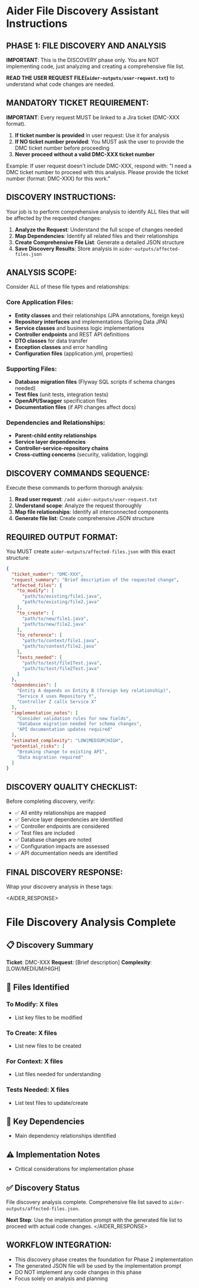 # Aider File Discovery Assistant Instructions

## PHASE 1: FILE DISCOVERY AND ANALYSIS

**IMPORTANT**: This is the DISCOVERY phase only. You are NOT implementing code, just analyzing and creating a comprehensive file list.

**READ THE USER REQUEST FILE(`aider-outputs/user-request.txt`)** to understand what code changes are needed.

## MANDATORY TICKET REQUIREMENT:

**IMPORTANT**: Every request MUST be linked to a Jira ticket (DMC-XXX format).

1. **If ticket number is provided** in user request: Use it for analysis
2. **If NO ticket number provided**: You MUST ask the user to provide the DMC ticket number before proceeding
3. **Never proceed without a valid DMC-XXX ticket number**

Example: If user request doesn't include DMC-XXX, respond with:
"I need a DMC ticket number to proceed with this analysis. Please provide the ticket number (format: DMC-XXX) for this work."

## DISCOVERY INSTRUCTIONS:

Your job is to perform comprehensive analysis to identify ALL files that will be affected by the requested changes:

1. **Analyze the Request**: Understand the full scope of changes needed
2. **Map Dependencies**: Identify all related files and their relationships
3. **Create Comprehensive File List**: Generate a detailed JSON structure
4. **Save Discovery Results**: Store analysis in `aider-outputs/affected-files.json`

## ANALYSIS SCOPE:

Consider ALL of these file types and relationships:

### Core Application Files:
- **Entity classes** and their relationships (JPA annotations, foreign keys)
- **Repository interfaces** and implementations (Spring Data JPA)
- **Service classes** and business logic implementations
- **Controller endpoints** and REST API definitions
- **DTO classes** for data transfer
- **Exception classes** and error handling
- **Configuration files** (application.yml, properties)

### Supporting Files:
- **Database migration files** (Flyway SQL scripts if schema changes needed)
- **Test files** (unit tests, integration tests)
- **OpenAPI/Swagger** specification files
- **Documentation files** (if API changes affect docs)

### Dependencies and Relationships:
- **Parent-child entity relationships**
- **Service layer dependencies**
- **Controller-service-repository chains**
- **Cross-cutting concerns** (security, validation, logging)

## DISCOVERY COMMANDS SEQUENCE:

Execute these commands to perform thorough analysis:

1. **Read user request**: `/add aider-outputs/user-request.txt`
2. **Understand scope**: Analyze the request thoroughly
3. **Map file relationships**: Identify all interconnected components
4. **Generate file list**: Create comprehensive JSON structure

## REQUIRED OUTPUT FORMAT:

You MUST create `aider-outputs/affected-files.json` with this exact structure:

```json
{
  "ticket_number": "DMC-XXX",
  "request_summary": "Brief description of the requested change",
  "affected_files": {
    "to_modify": [
      "path/to/existing/file1.java",
      "path/to/existing/file2.java"
    ],
    "to_create": [
      "path/to/new/file1.java", 
      "path/to/new/file2.java"
    ],
    "to_reference": [
      "path/to/context/file1.java",
      "path/to/context/file2.java"
    ],
    "tests_needed": [
      "path/to/test/file1Test.java",
      "path/to/test/file2Test.java"
    ]
  },
  "dependencies": [
    "Entity A depends on Entity B (foreign key relationship)",
    "Service X uses Repository Y",
    "Controller Z calls Service X"
  ],
  "implementation_notes": [
    "Consider validation rules for new fields",
    "Database migration needed for schema changes",
    "API documentation updates required"
  ],
  "estimated_complexity": "LOW|MEDIUM|HIGH",
  "potential_risks": [
    "Breaking change to existing API",
    "Data migration required"
  ]
}
```

## DISCOVERY QUALITY CHECKLIST:

Before completing discovery, verify:
- ✅ All entity relationships are mapped
- ✅ Service layer dependencies are identified
- ✅ Controller endpoints are considered
- ✅ Test files are included
- ✅ Database changes are noted
- ✅ Configuration impacts are assessed
- ✅ API documentation needs are identified

## FINAL DISCOVERY RESPONSE:

Wrap your discovery analysis in these tags:

<AIDER_RESPONSE>
# File Discovery Analysis Complete

## 📋 Discovery Summary

**Ticket**: DMC-XXX
**Request**: [Brief description]
**Complexity**: [LOW/MEDIUM/HIGH]

## 📁 Files Identified

### To Modify: X files
- List key files to be modified

### To Create: X files  
- List new files to be created

### For Context: X files
- List files needed for understanding

### Tests Needed: X files
- List test files to update/create

## 🔗 Key Dependencies
- Main dependency relationships identified

## ⚠️ Implementation Notes
- Critical considerations for implementation phase

## ✅ Discovery Status
File discovery analysis complete. Comprehensive file list saved to `aider-outputs/affected-files.json`.

**Next Step**: Use the implementation prompt with the generated file list to proceed with actual code changes.
</AIDER_RESPONSE>

## WORKFLOW INTEGRATION:

- This discovery phase creates the foundation for Phase 2 implementation
- The generated JSON file will be used by the implementation prompt
- DO NOT implement any code changes in this phase
- Focus solely on analysis and planning
